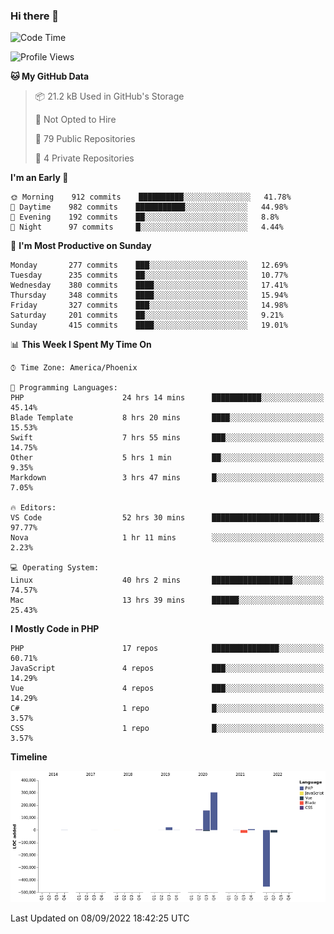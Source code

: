 ### Hi there 👋

<!--START_SECTION:waka-->
![Code Time](http://img.shields.io/badge/Code%20Time-7%2C439%20hrs%2048%20mins-blue)

![Profile Views](http://img.shields.io/badge/Profile%20Views-1-blue)

**🐱 My GitHub Data** 

> 📦 21.2 kB Used in GitHub's Storage 
 > 
> 🚫 Not Opted to Hire
 > 
> 📜 79 Public Repositories 
 > 
> 🔑 4 Private Repositories  
 > 
**I'm an Early 🐤** 

```text
🌞 Morning    912 commits    ██████████░░░░░░░░░░░░░░░   41.78% 
🌆 Daytime    982 commits    ███████████░░░░░░░░░░░░░░   44.98% 
🌃 Evening    192 commits    ██░░░░░░░░░░░░░░░░░░░░░░░   8.8% 
🌙 Night      97 commits     █░░░░░░░░░░░░░░░░░░░░░░░░   4.44%

```
📅 **I'm Most Productive on Sunday** 

```text
Monday       277 commits    ███░░░░░░░░░░░░░░░░░░░░░░   12.69% 
Tuesday      235 commits    ██░░░░░░░░░░░░░░░░░░░░░░░   10.77% 
Wednesday    380 commits    ████░░░░░░░░░░░░░░░░░░░░░   17.41% 
Thursday     348 commits    ████░░░░░░░░░░░░░░░░░░░░░   15.94% 
Friday       327 commits    ███░░░░░░░░░░░░░░░░░░░░░░   14.98% 
Saturday     201 commits    ██░░░░░░░░░░░░░░░░░░░░░░░   9.21% 
Sunday       415 commits    ████░░░░░░░░░░░░░░░░░░░░░   19.01%

```


📊 **This Week I Spent My Time On** 

```text
⌚︎ Time Zone: America/Phoenix

💬 Programming Languages: 
PHP                      24 hrs 14 mins      ███████████░░░░░░░░░░░░░░   45.14% 
Blade Template           8 hrs 20 mins       ████░░░░░░░░░░░░░░░░░░░░░   15.53% 
Swift                    7 hrs 55 mins       ███░░░░░░░░░░░░░░░░░░░░░░   14.75% 
Other                    5 hrs 1 min         ██░░░░░░░░░░░░░░░░░░░░░░░   9.35% 
Markdown                 3 hrs 47 mins       █░░░░░░░░░░░░░░░░░░░░░░░░   7.05%

🔥 Editors: 
VS Code                  52 hrs 30 mins      ████████████████████████░   97.77% 
Nova                     1 hr 11 mins        ░░░░░░░░░░░░░░░░░░░░░░░░░   2.23%

💻 Operating System: 
Linux                    40 hrs 2 mins       ██████████████████░░░░░░░   74.57% 
Mac                      13 hrs 39 mins      ██████░░░░░░░░░░░░░░░░░░░   25.43%

```

**I Mostly Code in PHP** 

```text
PHP                      17 repos            ███████████████░░░░░░░░░░   60.71% 
JavaScript               4 repos             ███░░░░░░░░░░░░░░░░░░░░░░   14.29% 
Vue                      4 repos             ███░░░░░░░░░░░░░░░░░░░░░░   14.29% 
C#                       1 repo              █░░░░░░░░░░░░░░░░░░░░░░░░   3.57% 
CSS                      1 repo              █░░░░░░░░░░░░░░░░░░░░░░░░   3.57%

```


**Timeline**

![Chart not found](https://raw.githubusercontent.com/mikebronner/mikebronner/master/charts/bar_graph.png) 


 Last Updated on 08/09/2022 18:42:25 UTC
<!--END_SECTION:waka-->

<!--
**mikebronner/mikebronner** is a ✨ _special_ ✨ repository because its `README.md` (this file) appears on your GitHub profile.

Here are some ideas to get you started:

- 🔭 I’m currently working on ...
- 🌱 I’m currently learning ...
- 👯 I’m looking to collaborate on ...
- 🤔 I’m looking for help with ...
- 💬 Ask me about ...
- 📫 How to reach me: ...
- 😄 Pronouns: ...
- ⚡ Fun fact: ...
-->

